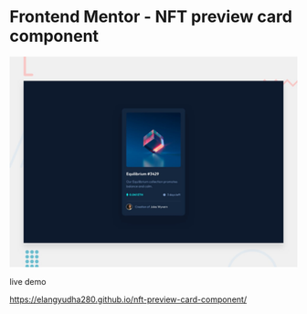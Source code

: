 # Frontend Mentor - NFT preview card component

![Design preview for the NFT preview card component coding challenge](./design/desktop-preview.jpg)

live demo


https://elangyudha280.github.io/nft-preview-card-component/
